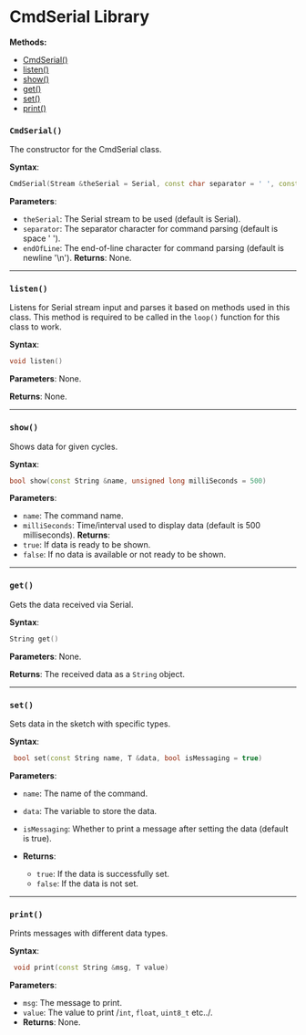 # CmdSerial Library

**Methods:**

- [CmdSerial()](#cmdserial)
- [listen()](#listen)
- [show()](#show)
- [get()](#get)
- [set()](#set)
- [print()](#print)

### `CmdSerial()`

The constructor for the CmdSerial class.

**Syntax**:

```cpp
CmdSerial(Stream &theSerial = Serial, const char separator = ' ', const char endOfLine = '\n')
```

**Parameters**:

- `theSerial`: The Serial stream to be used (default is Serial).
- `separator`: The separator character for command parsing (default is space ' ').
- `endOfLine`: The end-of-line character for command parsing (default is newline '\n').
  **Returns**: None.

---

### `listen()`

Listens for Serial stream input and parses it based on methods used in this class. This method is required to be called
in the `loop()` function for this class to work.

**Syntax**:

```cpp
void listen()
```

**Parameters**: None.

**Returns**: None.

---

### `show()`

Shows data for given cycles.

**Syntax**:

```cpp
bool show(const String &name, unsigned long milliSeconds = 500)
```

**Parameters**:

- `name`: The command name.
- `milliSeconds`: Time/interval used to display data (default is 500 milliseconds).
  **Returns**:
- `true`: If data is ready to be shown.
- `false`: If no data is available or not ready to be shown.

---

### `get()`

Gets the data received via Serial.

**Syntax**:

```cpp
String get()
```

**Parameters**: None.

**Returns**: The received data as a `String` object.

---

### `set()`

Sets data in the sketch with specific types.

**Syntax**:

```cpp
 bool set(const String name, T &data, bool isMessaging = true)
 ```

**Parameters**:

- `name`: The name of the command.
- `data`: The variable to store the data.
- `isMessaging`: Whether to print a message after setting the data (default is true).

- **Returns**:
    - `true`: If the data is successfully set.
    - `false`: If the data is not set.

---

### `print()`

Prints messages with different data types.

**Syntax**:

```cpp
 void print(const String &msg, T value)
```

**Parameters**:

- `msg`: The message to print.
- `value`: The value to print /`int`, `float`, `uint8_t` etc../.
- **Returns**: None.


